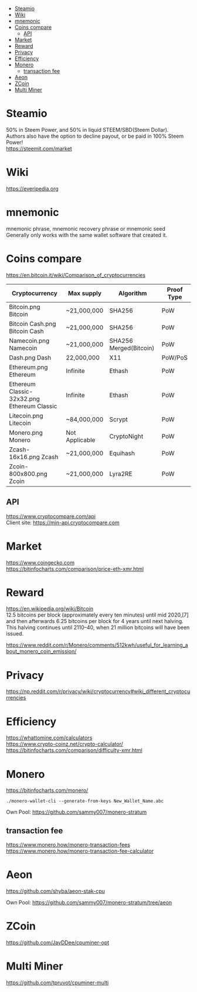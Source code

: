 <!-- TOC -->

- [Steamio](#steamio)
- [Wiki](#wiki)
- [mnemonic](#mnemonic)
- [Coins compare](#coins-compare)
    - [API](#api)
- [Market](#market)
- [Reward](#reward)
- [Privacy](#privacy)
- [Efficiency](#efficiency)
- [Monero](#monero)
    - [transaction fee](#transaction-fee)
- [Aeon](#aeon)
- [ZCoin](#zcoin)
- [Multi Miner](#multi-miner)

<!-- /TOC -->

# Steamio
50% in Steem Power, and 50% in liquid STEEM/SBD(Steem Dollar).  
Authors also have the option to decline payout, or be paid in 100% Steem Power!  
https://steemit.com/market  

# Wiki
https://everipedia.org

# mnemonic
mnemonic phrase, mnemonic recovery phrase or mnemonic seed  
Generally only works with the same wallet software that created it.

# Coins compare
https://en.bitcoin.it/wiki/Comparison_of_cryptocurrencies

|Cryptocurrency|Max supply|Algorithm|Proof Type|
|---|---|---|---|
|Bitcoin.png Bitcoin|~21,000,000|SHA256|PoW|
|Bitcoin Cash.png Bitcoin Cash|~21,000,000|SHA256|PoW|
|Namecoin.png Namecoin|~21,000,000|SHA256 Merged(Bitcoin)|PoW|
|Dash.png Dash|22,000,000|X11|PoW/PoS|
|Ethereum.png Ethereum|Infinite|Ethash|PoW|
|Ethereum Classic-32x32.png Ethereum Classic|Infinite|Ethash|PoW|
|Litecoin.png Litecoin|~84,000,000|Scrypt|PoW|
|Monero.png Monero|Not Applicable|CryptoNight|PoW|
|Zcash-16x16.png Zcash|~21,000,000|Equihash|PoW|
|Zcoin-800x800.png Zcoin|~21,000,000|Lyra2RE|PoW|

## API
https://www.cryptocompare.com/api  
Client site: https://min-api.cryptocompare.com

# Market
https://www.coingecko.com  
https://bitinfocharts.com/comparison/price-eth-xmr.html  

# Reward
https://en.wikipedia.org/wiki/Bitcoin  
12.5 bitcoins per block (approximately every ten minutes) until mid 2020,[7] and then afterwards 6.25 bitcoins per block for 4 years until next halving. This halving continues until 2110–40, when 21 million bitcoins will have been issued.

https://www.reddit.com/r/Monero/comments/512kwh/useful_for_learning_about_monero_coin_emission/

# Privacy
https://np.reddit.com/r/privacy/wiki/cryptocurrency#wiki_different_cryptocurrencies

# Efficiency
https://whattomine.com/calculators  
https://www.crypto-coinz.net/crypto-calculator/  
https://bitinfocharts.com/comparison/difficulty-xmr.html  

# Monero
https://bitinfocharts.com/monero/  

    ./monero-wallet-cli --generate-from-keys New_Wallet_Name.abc

Own Pool: https://github.com/sammy007/monero-stratum

## transaction fee
https://www.monero.how/monero-transaction-fees
https://www.monero.how/monero-transaction-fee-calculator

# Aeon
https://github.com/shyba/aeon-stak-cpu

Own Pool: https://github.com/sammy007/monero-stratum/tree/aeon

# ZCoin
https://github.com/JayDDee/cpuminer-opt

# Multi Miner
https://github.com/tpruvot/cpuminer-multi

